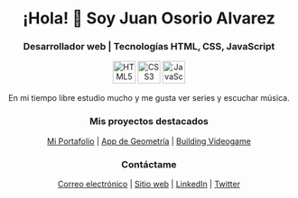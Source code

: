 <!-- Encabezado de la página -->
<h1 align="center">¡Hola! 👋 Soy Juan Osorio Alvarez</h1>
<h3 align="center">Desarrollador web | Tecnologías HTML, CSS, JavaScript</h3>
<!-- Iconos de habilidades -->
<p align="center">
  <img src="https://img.icons8.com/color/48/000000/html-5--v1.png" alt="HTML5" width="40" height="40"/>
  <img src="https://img.icons8.com/color/48/000000/css3.png" alt="CSS3" width="40" height="40"/>
  <img src="https://img.icons8.com/color/48/000000/javascript--v1.png" alt="JavaScript" width="40" height="40"/>
</p>
<!-- Descripción -->
<p align="center">En mi tiempo libre estudio mucho y me gusta ver series y escuchar música.</p>
<!-- Proyectos destacados -->
<h3 align="center">Mis proyectos destacados</h3>
<p align="center">
  <a href="https://github.com/osorioj202/Mi-Portafolio.io">Mi Portafolio</a> |
  <a href="https://github.com/osorioj202/App-de-Geometria.io">App de Geometría</a> | 
  <a href="https://github.com/osorioj202/buildingVideogame.io">Building Videogame</a>
</p>

<!-- Contáctame -->
<h3 align="center">Contáctame</h3>
<p align="center">
  <a href="mailto:osorioj202@gmail.com">Correo electrónico</a> |
  <a href="https://github.com/osorioj202/Mi-Portafolio.io">Sitio web</a> |
  <a href="https://www.linkedin.com/in/juan-oaosrio-538197184">LinkedIn</a> |
  <a href="@Juanoso79795939">Twitter</a>
</p>


